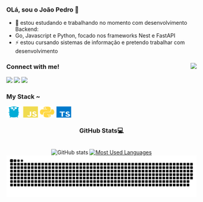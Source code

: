 ### OLá, sou o João Pedro 👋

- 📖 estou estudando e trabalhando no momento com desenvolvimento Backend:
- Go, Javascript e Python, focado nos frameworks Nest e FastAPI
- ⚡ estou cursando sistemas de informação e pretendo trabalhar com desenvolvimento 

<div>
  <img align="right" height="140" src="https://media0.giphy.com/media/v1.Y2lkPTc5MGI3NjExOW93M3FzMmF1dXZpdGdhZjRvczhneW1lMDduNzJmeDgzbG1hZGMwYyZlcD12MV9pbnRlcm5hbF9naWZfYnlfaWQmY3Q9Zw/lP8ezu4iNVmZYOZn3j/giphy.gif"/>
<h3 align="left">Connect with me!</h3>
<a href="https://instagram.com/jp_om_" target="_blank"><img src="https://img.shields.io/badge/-Instagram-%23E4405F?style=for-the-badge&logo=instagram&logoColor=white" target="_blank"></a>
  <a href="https://www.linkedin.com/in/joão-pedro-oliveira-86b953238" target="_blank"><img src="https://img.shields.io/badge/-LinkedIn-%230077B5?style=for-the-badge&logo=linkedIn&logoColor=white" target="_blank"></a> 
  <a href="https://x.com/var_jotape" target="_blank"><img src="https://img.shields.io/badge/-X(twitter)-%230077B5?style=for-the-badge&logo=twitter&logoColor=white" target="_blank"></a>

<h3 align="left">My Stack ~</h3>

<img align="center" alt="Rafa-Js" height="30" width="40" src="https://raw.githubusercontent.com/devicons/devicon/master/icons/go/go-plain.svg">
  <img align="center" alt="Rafa-Js" height="30" width="40" src="https://raw.githubusercontent.com/devicons/devicon/master/icons/javascript/javascript-plain.svg">
  <img align="center" alt="Rafa-Js" height="30" width="40" src="https://raw.githubusercontent.com/devicons/devicon/master/icons/python/python-plain.svg">
  <img align="center" alt="Rafa-Js" height="30" width="40" src="https://raw.githubusercontent.com/devicons/devicon/master/icons/typescript/typescript-plain.svg"> 
</div>

<div style="text-align: center;" align="center">
  <h3> GitHub Stats💻</h3>
  <br>
  <img src="https://github-readme-stats-git-masterrstaa-rickstaa.vercel.app/api?username=pasteldiventu&hide_title=true&show_icons=true&include_all_commits=false&count_private=true&line_height=25&hide=issues&bg_color=000&title_color=FF00F6&text_color=FFF&border_radius=3&border_color=36123c&icon_color=FF00F6&theme=jolly" alt="GitHub stats">

  <a href="https://github.com/pasteldiventu/github-readme-stats">
    <img src="https://github-readme-stats-git-masterrstaa-rickstaa.vercel.app/api/top-langs/?username=pasteldiventu&line_height=10&card_width=290&layout=compact&hide_title=false&count_private=true&langs_count=4&show_icons=true&title_color=FF00F6&hide=html,scss,less&bg_color=000&text_color=8B8B8B&border_radius=3&border_color=561760&count_private=true" alt="Most Used Languages">
  </a>
</div>


<picture align="center">
  <source media="(prefers-color-scheme: dark)" srcset="https://raw.githubusercontent.com/pasteldiventu/pasteldiventu/output/github-contribution-grid-snake-dark.svg">
  <source media="(prefers-color-scheme: light)" srcset="https://raw.githubusercontent.com/pasteldiventu/pasteldiventu/output/github-contribution-grid-snake-dark.svg">
  <img align="center" alt="github contribution grid snake animation" src="https://raw.githubusercontent.com/mari4souza/mari4souza/output/github-contribution-grid-snake.svg">
</picture>

